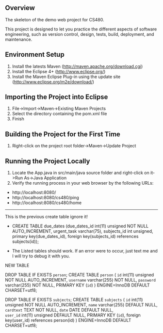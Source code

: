 Overview
--------

The skeleton of the demo web project for CS480.

This project is designed to let you practice the different aspects of software engineering, such as version control, design, tests, build, deployment, and maintenance.

Environment Setup
-----------------

1. Install the latests Maven (http://maven.apache.org/download.cgi)
2. Install the Eclipse 4+ (http://www.eclipse.org/)
3. Install the Maven Eclipse Plug-in using the update site (http://www.eclipse.org/m2e/download/)

Importing the Project into Eclipse
----------------------------------

1. File->Import->Maven->Existing Maven Projects
2. Select the directory containing the pom.xml file
3. Finish

Building the Project for the First Time
---------------------------------------
1. Right-click on the project root folder->Maven->Update Project

Running the Project Locally
----------------------------------------
1. Locate the App.java in src/main/java source folder and right-click on it->Run As->Java Application
2. Verify the running process in your web browser by the following URLs:

- http://localhost:8080/
- http://localhost:8080/cs480/ping
- http://localhost:8080/cs480/home

----------------------------------------
This is the previous create table ignore it!

- CREATE TABLE due_dates (due_dates_id int(11) unsigned NOT NULL AUTO_INCREMENT, urgent_task varchar(75), subjects_id int unsigned, primary key(due_dates_id), foreign key(subjects_id) references subjects(id));

- The Listed tables should work. If an error were to occur, just text me and I will try to debug it with you.

NEW TABLE 

DROP TABLE IF EXISTS `person`;
CREATE TABLE `person` (
  `id` int(11) unsigned NOT NULL AUTO_INCREMENT,
  `username` varchar(255) NOT NULL,
  `password` varchar(255) NOT NULL,
  PRIMARY KEY (`id`)
) ENGINE=InnoDB DEFAULT CHARSET=utf8;

DROP TABLE IF EXISTS `subjects`;
CREATE TABLE `subjects` (
  `id` int(11) unsigned NOT NULL AUTO_INCREMENT,
  `name` varchar(255) DEFAULT NULL,
  `cardtext` TEXT NOT NULL,
  `date` DATE DEFAULT NULL,  
  `user_id` int(11) unsigned DEFAULT NULL,
  PRIMARY KEY (`id`),
  foreign key(user_id) references person(id)
) ENGINE=InnoDB DEFAULT CHARSET=utf8;
